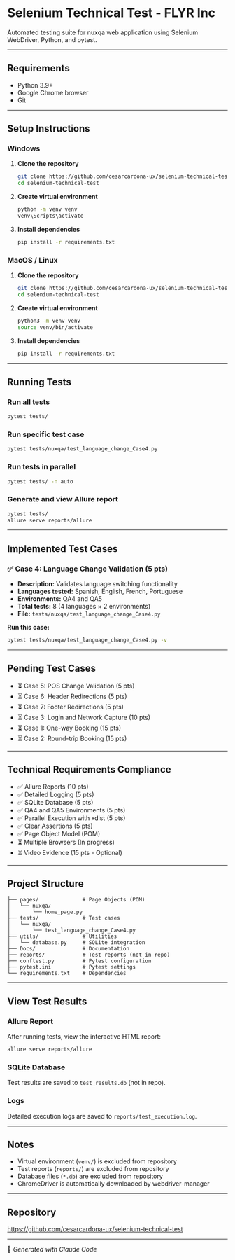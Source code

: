 # Selenium Technical Test - FLYR Inc

Automated testing suite for nuxqa web application using Selenium WebDriver, Python, and pytest.

---

## Requirements

- Python 3.9+
- Google Chrome browser
- Git

---

## Setup Instructions

### Windows

1. **Clone the repository**
   ```bash
   git clone https://github.com/cesarcardona-ux/selenium-technical-test.git
   cd selenium-technical-test
   ```

2. **Create virtual environment**
   ```bash
   python -m venv venv
   venv\Scripts\activate
   ```

3. **Install dependencies**
   ```bash
   pip install -r requirements.txt
   ```

### MacOS / Linux

1. **Clone the repository**
   ```bash
   git clone https://github.com/cesarcardona-ux/selenium-technical-test.git
   cd selenium-technical-test
   ```

2. **Create virtual environment**
   ```bash
   python3 -m venv venv
   source venv/bin/activate
   ```

3. **Install dependencies**
   ```bash
   pip install -r requirements.txt
   ```

---

## Running Tests

### Run all tests
```bash
pytest tests/
```

### Run specific test case
```bash
pytest tests/nuxqa/test_language_change_Case4.py
```

### Run tests in parallel
```bash
pytest tests/ -n auto
```

### Generate and view Allure report
```bash
pytest tests/
allure serve reports/allure
```

---

## Implemented Test Cases

### ✅ Case 4: Language Change Validation (5 pts)
- **Description:** Validates language switching functionality
- **Languages tested:** Spanish, English, French, Portuguese
- **Environments:** QA4 and QA5
- **Total tests:** 8 (4 languages × 2 environments)
- **File:** `tests/nuxqa/test_language_change_Case4.py`

**Run this case:**
```bash
pytest tests/nuxqa/test_language_change_Case4.py -v
```

---

## Pending Test Cases

- ⏳ Case 5: POS Change Validation (5 pts)
- ⏳ Case 6: Header Redirections (5 pts)
- ⏳ Case 7: Footer Redirections (5 pts)
- ⏳ Case 3: Login and Network Capture (10 pts)
- ⏳ Case 1: One-way Booking (15 pts)
- ⏳ Case 2: Round-trip Booking (15 pts)

---

## Technical Requirements Compliance

- ✅ Allure Reports (10 pts)
- ✅ Detailed Logging (5 pts)
- ✅ SQLite Database (5 pts)
- ✅ QA4 and QA5 Environments (5 pts)
- ✅ Parallel Execution with xdist (5 pts)
- ✅ Clear Assertions (5 pts)
- ✅ Page Object Model (POM)
- ⏳ Multiple Browsers (In progress)
- ⏳ Video Evidence (15 pts - Optional)

---

## Project Structure

```
├── pages/              # Page Objects (POM)
│   └── nuxqa/
│       └── home_page.py
├── tests/              # Test cases
│   └── nuxqa/
│       └── test_language_change_Case4.py
├── utils/              # Utilities
│   └── database.py     # SQLite integration
├── Docs/               # Documentation
├── reports/            # Test reports (not in repo)
├── conftest.py         # Pytest configuration
├── pytest.ini          # Pytest settings
└── requirements.txt    # Dependencies
```

---

## View Test Results

### Allure Report
After running tests, view the interactive HTML report:
```bash
allure serve reports/allure
```

### SQLite Database
Test results are saved to `test_results.db` (not in repo).

### Logs
Detailed execution logs are saved to `reports/test_execution.log`.

---

## Notes

- Virtual environment (`venv/`) is excluded from repository
- Test reports (`reports/`) are excluded from repository
- Database files (`*.db`) are excluded from repository
- ChromeDriver is automatically downloaded by webdriver-manager

---

## Repository

https://github.com/cesarcardona-ux/selenium-technical-test

---

🤖 *Generated with Claude Code*
